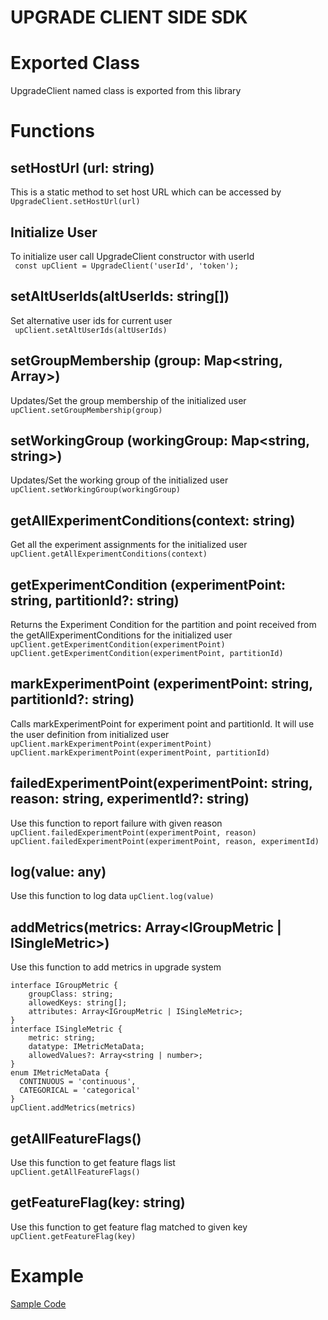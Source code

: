 # UPGRADE CLIENT SIDE SDK
# Exported Class
UpgradeClient named class is exported from this library

# Functions

## setHostUrl (url: string)
This is a static method to set host URL which can be accessed by  
```UpgradeClient.setHostUrl(url)```

## Initialize User
To initialize user call UpgradeClient constructor with userId  
``` const upClient = UpgradeClient('userId', 'token');```

## setAltUserIds(altUserIds: string[])
Set alternative user ids for current user  
``` upClient.setAltUserIds(altUserIds)```

## setGroupMembership (group: Map<string, Array<string>>)
Updates/Set the group membership of the initialized user  
```upClient.setGroupMembership(group)```

## setWorkingGroup (workingGroup: Map<string, string>)
Updates/Set the working group of the initialized user  
```upClient.setWorkingGroup(workingGroup)```

## getAllExperimentConditions(context: string)
Get all the experiment assignments for the initialized user  
```upClient.getAllExperimentConditions(context)```

## getExperimentCondition (experimentPoint: string, partitionId?: string)
Returns the Experiment Condition for the partition and point received from the getAllExperimentConditions for the initialized user  
```upClient.getExperimentCondition(experimentPoint)```  
```upClient.getExperimentCondition(experimentPoint, partitionId)```

## markExperimentPoint (experimentPoint: string, partitionId?: string)
Calls markExperimentPoint for experiment point and partitionId. It will use the user definition from initialized user  
```upClient.markExperimentPoint(experimentPoint)```  
```upClient.markExperimentPoint(experimentPoint, partitionId)```

## failedExperimentPoint(experimentPoint: string, reason: string, experimentId?: string)
Use this function to report failure with given reason  
```upClient.failedExperimentPoint(experimentPoint, reason)```  
```upClient.failedExperimentPoint(experimentPoint, reason, experimentId)```

## log(value: any)
Use this function to log data
```upClient.log(value)```

## addMetrics(metrics: Array<IGroupMetric | ISingleMetric>)
Use this function to add metrics in upgrade system

```
interface IGroupMetric {
    groupClass: string;
    allowedKeys: string[];
    attributes: Array<IGroupMetric | ISingleMetric>;
}
interface ISingleMetric {
    metric: string;
    datatype: IMetricMetaData;
    allowedValues?: Array<string | number>;
}
enum IMetricMetaData {
  CONTINUOUS = 'continuous',
  CATEGORICAL = 'categorical'
}
upClient.addMetrics(metrics)
```

## getAllFeatureFlags()
Use this function to get feature flags list  
```upClient.getAllFeatureFlags()```  

## getFeatureFlag(key: string)
Use this function to get feature flag matched to given key
```upClient.getFeatureFlag(key)```  

# Example
[Sample Code](https://gist.github.com/JD2455/819b178bd43fc3da376eb2d6ddc55c3b "Sample Code")

